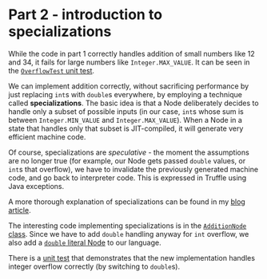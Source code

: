# Part 2 - introduction to specializations

While the code in part 1 correctly handles addition of small numbers like 12 and 34,
it fails for large numbers like `Integer.MAX_VALUE`.
It can be seen in the [`OverflowTest` unit test](../part-01/src/test/java/com/endoflineblog/truffle/part_01/OverflowTest.java).

We can implement addition correctly,
without sacrificing performance by just replacing `int`s with `double`s everywhere,
by employing a technique called **specializations**.
The basic idea is that a Node deliberately decides to handle only a subset of possible inputs
(in our case, `int`s whose sum is between `Integer.MIN_VALUE` and `Integer.MAX_VALUE`).
When a Node in a state that handles only that subset is JIT-compiled,
it will generate very efficient machine code.

Of course, specializations are _speculative_ -
the moment the assumptions are no longer true
(for example, our Node gets passed `double` values,
or `int`s that overflow),
we have to invalidate the previously generated machine code,
and go back to interpreter code.
This is expressed in Truffle using Java exceptions.

A more thorough explanation of specializations can be found in my
[blog article](http://endoflineblog.com/graal-truffle-tutorial-part-2-introduction-to-specializations).

The interesting code implementing specializations is in the
[`AdditionNode` class](src/main/java/com/endoflineblog/truffle/part_02/AdditionNode.java).
Since we have to add `double` handling anyway for `int` overflow,
we also add a [`double` literal Node](src/main/java/com/endoflineblog/truffle/part_02/DoubleLiteralNode.java) to our language.

There is a [unit test](src/test/java/com/endoflineblog/truffle/part_02/ExecuteNodesTest.java)
that demonstrates that the new implementation handles integer overflow correctly
(by switching to `double`s).
